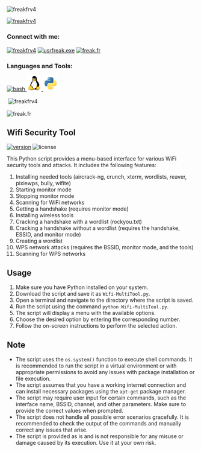 
<p align="left"> <img src="https://komarev.com/ghpvc/?username=freakfrv4&label=Profile%20views&color=0e75b6&style=flat" alt="freakfrv4" /> </p>

<p align="left"> <a href="https://twitter.com/freakfrv4" target="blank"><img src="https://img.shields.io/twitter/follow/Freak.fr?logo=twitter&style=for-the-badge" alt="freakfrv4" /></a> </p>

<h3 align="left">Connect with me:</h3>
<p align="left">
<a href="https://twitter.com/freakfrv4" target="blank"><img align="center" src="https://raw.githubusercontent.com/rahuldkjain/github-profile-readme-generator/master/src/images/icons/Social/twitter.svg" alt="freakfrv4" height="30" width="40" /></a>
<a href="https://instagram.com/usrfreak.exe" target="blank"><img align="center" src="https://raw.githubusercontent.com/rahuldkjain/github-profile-readme-generator/master/src/images/icons/Social/instagram.svg" alt="usrfreak.exe" height="30" width="40" /></a>
<a href="https://discord.gg/freak.fr" target="blank"><img align="center" src="https://raw.githubusercontent.com/rahuldkjain/github-profile-readme-generator/master/src/images/icons/Social/discord.svg" alt="freak.fr" height="30" width="40" /></a>
</p>

<h3 align="left">Languages and Tools:</h3>
<p align="left"> <a href="https://www.gnu.org/software/bash/" target="_blank" rel="noreferrer"> <img src="https://www.vectorlogo.zone/logos/gnu_bash/gnu_bash-icon.svg" alt="bash" width="40" height="40"/> </a> <a href="https://www.linux.org/" target="_blank" rel="noreferrer"> <img src="https://raw.githubusercontent.com/devicons/devicon/master/icons/linux/linux-original.svg" alt="linux" width="40" height="40"/> </a> <a href="https://www.python.org" target="_blank" rel="noreferrer"> <img src="https://raw.githubusercontent.com/devicons/devicon/master/icons/python/python-original.svg" alt="python" width="40" height="40"/> </a> </p>

<p>&nbsp;<img align="center" src="https://github-readme-stats.vercel.app/api?username=freakfrv4&show_icons=true&locale=en" alt="freakfrv4" /></p>
<p><img align="center" src="https://github-readme-streak-stats.herokuapp.com/?user=freakfrv4&" alt="freak.fr" /></p>

## Wifi Security Tool

[![version](https://img.shields.io/badge/version-1.0-bright)](https://github.com/your-username/your-repo/releases/tag/v1.0.0)
![license](https://img.shields.io/badge/license-Titan-bright)

This Python script provides a menu-based interface for various WiFi security tools and attacks. It includes the following features:

1. Installing needed tools (aircrack-ng, crunch, xterm, wordlists, reaver, pixiewps, bully, wifite)
2. Starting monitor mode
3. Stopping monitor mode
4. Scanning for WiFi networks
5. Getting a handshake (requires monitor mode)
6. Installing wireless tools
7. Cracking a handshake with a wordlist (rockyou.txt)
8. Cracking a handshake without a wordlist (requires the handshake, ESSID, and monitor mode)
9. Creating a wordlist
10. WPS network attacks (requires the BSSID, monitor mode, and the tools)
11. Scanning for WPS networks

## Usage

1. Make sure you have Python installed on your system.
2. Download the script and save it as `Wifi-MultiTool.py`.
3. Open a terminal and navigate to the directory where the script is saved.
4. Run the script using the command `python Wifi-MultiTool.py`.
5. The script will display a menu with the available options.
6. Choose the desired option by entering the corresponding number.
7. Follow the on-screen instructions to perform the selected action.

## Note

- The script uses the `os.system()` function to execute shell commands. It is recommended to run the script in a virtual environment or with appropriate permissions to avoid any issues with package installation or file execution.
- The script assumes that you have a working internet connection and can install necessary packages using the `apt-get` package manager.
- The script may require user input for certain commands, such as the interface name, BSSID, channel, and other parameters. Make sure to provide the correct values when prompted.
- The script does not handle all possible error scenarios gracefully. It is recommended to check the output of the commands and manually correct any issues that arise.
- The script is provided as is and is not responsible for any misuse or damage caused by its execution. Use it at your own risk.
